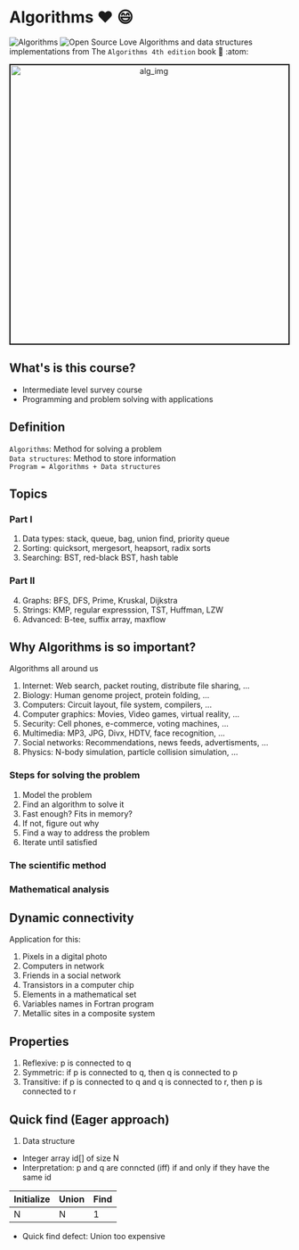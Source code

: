 # Algorithms :heart: :smile:
![Algorithms][alg-img]
![Open Source Love][Open-Source-img]
Algorithms and data structures implementations from The `Algorithms 4th edition` book :book: :atom:

<p align="center">
  <img src="https://www.technocrazed.com/wp-content/uploads/2015/12/Brick-wallaper-For-Background-28.jpg" alt="alg_img" width="500" border="2"/>
<p>

## What's is this course?
- Intermediate level survey course
- Programming and problem solving with applications


## Definition
`Algorithms`: Method for solving a problem  
`Data structures`: Method to store information  
`Program = Algorithms + Data structures` 


## Topics

### Part I

1. Data types: stack, queue, bag, union find, priority queue  
2. Sorting: quicksort, mergesort, heapsort, radix sorts  
3. Searching: BST, red-black BST, hash table  

### Part II
4. Graphs: BFS, DFS, Prime, Kruskal, Dijkstra  
5. Strings: KMP, regular expresssion, TST, Huffman, LZW  
6. Advanced: B-tee, suffix array, maxflow  

  
## Why Algorithms is so important?
Algorithms all around us  
1. Internet: Web search, packet routing, distribute file sharing, ...  
2. Biology: Human genome project, protein folding, ...  
3. Computers: Circuit layout, file system, compilers, ...  
4. Computer graphics: Movies, Video games, virtual reality, ...  
5. Security: Cell phones, e-commerce, voting machines, ...  
6. Multimedia: MP3, JPG, Divx, HDTV, face recognition, ...  
7. Social networks: Recommendations, news feeds, advertisments, ...  
8. Physics: N-body simulation, particle collision simulation, ...  


### Steps for solving the problem
1. Model the problem  
2. Find an algorithm to solve it  
3. Fast enough? Fits in memory?  
4. If not, figure out why  
5. Find a way to address the problem  
6. Iterate until satisfied  

### The scientific method
### Mathematical analysis

## Dynamic connectivity
Application for this:
1. Pixels in a digital photo  
2. Computers in network  
3. Friends in a social network  
4. Transistors in a computer chip  
5. Elements in a mathematical set  
6. Variables names in Fortran program  
7. Metallic sites in a composite system  

## Properties
1. Reflexive: p is connected to q  
2. Symmetric: if p is connected to q, then q is connected to p  
3. Transitive: if p is connected to q and q is connected to r, then p is connected to r


## Quick find (Eager approach)
1. Data structure
- Integer array id[] of size N  
- Interpretation: p and q are conncted (iff) if and only if they have the same id  

| Initialize  | Union | Find |
| ----------- | ----- |------|
| N           | N     |1     |

- Quick find defect: Union too expensive
















































[Open-Source-img]: https://badges.frapsoft.com/os/v1/open-source.svg?v=103
[alg-img]: https://img.shields.io/static/v1?label=Data_Structure&message=Algorithms&color=blue&style=flat
